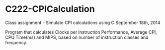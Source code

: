 # C222-CPICalculation
Class assignment - Simulate CPI calculations using C
September 18th, 2014

Program that calculates Clocks per Instruction Performance, Average CPI, CPU Time(ms) and MIPS, based on number of instruction classes and frequency.

